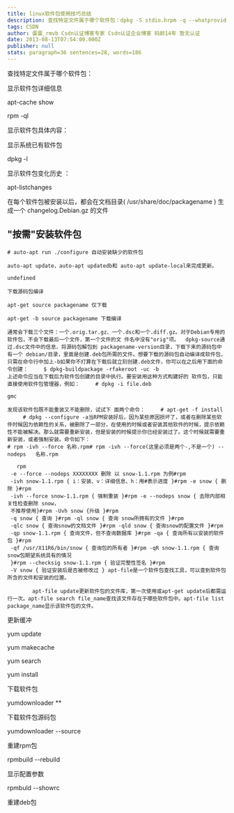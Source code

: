 ```yaml
---
title: linux软件包使用技巧总结
description: 查找特定文件属于哪个软件包：dpkg -S stdio.hrpm -q --whatprovides /usr/lib/libavcodec.so.52rpm -qf file：查询文件file是哪个rpm包中的；rpm -qf `which your_cmd`, rpm -qf `locate file_name`rpm -qi rpm_name：查看指定rpm包安装的详细
tags: CSDN
author: 蛋蛋_rmvb Csdn认证博客专家 Csdn认证企业博客 码龄14年 暂无认证
date: 2013-08-13T07:54:00.000Z
publisher: null
stats: paragraph=36 sentences=28, words=186
---
```

查找特定文件属于哪个软件包：

显示软件包详细信息

apt-cache show

rpm -ql

显示软件包具体内容：

显示系统已有软件包

dpkg -l

显示软件包变化历史 ：

apt-listchanges

在每个软件包被安装以后，都会在文档目录( /usr/share/doc/packagename ) 生成一个 changelog.Debian.gz 的文件

## "按需"安装软件包

```
# auto-apt run ./configure 自动安装缺少的软件包
```

```
auto-apt update，auto-apt updatedb和 auto-apt update-local来完成更新。
```

```undefined```

```
下载源码包编译
```

```
apt-get source packagename 仅下载
```

```
apt-get -b source packagename 下载编译
```

```
通常会下载三个文件：一个.orig.tar.gz、一个.dsc和一个.diff.gz。对于Debian专用的软件包，不会下载最后一个文件，第一个文件的文 件名中没有"orig"项。  dpkg-source通过.dsc文件中的信息，将源码包解包到 packagename-version目录，下载下来的源码包中有一个 debian/目录，里面是创建.deb包所需的文件。想要下载的源码包自动编译成软件包，只需在命令行中加上-b如果你不打算在下载后就立刻创建.deb文件，你可以在之后用下面的命令创建：     $ dpkg-buildpackage -rfakeroot -uc -b
上述命令应当在下载后为软件包创建的目录中执行。要安装用这种方式构建好的 软件包，只能直接使用软件包管理器，例如：     # dpkg -i file.deb
```

```
gmc
```

```
发现该软件包既不能重装又不能删除，试试下 面两个命令：     # apt-get -f install
     # dpkg --configure -a当RPM安装好后，因为某些原因损坏了，或者在删除某些软件时候因为依赖性的关系，被删除了一部分，在使用的时候或者安装其他软件的时候，提示依赖性不能被解决。那么就需要重新安装，但是安装的时候提示你已经安装过了。这个时候就需要重新安装，或者强制安装。命令如下：
# rpm -ivh --force 名称.rpm# rpm -ivh --force(这里必须是两个-,不是一个) --nodeps   名称.rpm

   rpm
 -e --force --nodeps XXXXXXXX 删除 以 snow-1.1.rpm 为例#rpm
 -ivh snow-1.1.rpm { i：安装、v：详细信息、h：用#表示进度 }#rpm -e snow { 删除 }#rpm
 -ivh --force snow-1.1.rpm { 强制重装 }#rpm -e --nodeps snow { 去除内部相关性检查删除 snow，
 不推荐使用}#rpm -Uvh snow {升级 }#rpm
 -q snow { 查询 }#rpm -ql snow { 查询 snow所拥有的文件 }#rpm
 -qlc snow { 查询snow的文档文件 }#rpm -qld snow { 查询snow的配置文件 }#rpm
 -qp snow-1.1.rpm { 查询文件，但不查询数据库 }#rpm -qa { 查询所有以安装的软件包 }#rpm
 -qf /usr/X11R6/bin/snow { 查询包的所有者 }#rpm -qR snow-1.1.rpm { 查询 snow包期望系统具有的情况
 }#rpm --checksig snow-1.1.rpm { 验证完整性签名 }#rpm
 -V snow { 验证安装后是否被修改过 } apt-file是一个软件包查找工具，可以查到软件包所含的文件和安装的位置。

        apt-file update更新软件包的文件库，第一次使用或apt-get update后都需运行一次。apt-file search file_name查找该文件存在于哪些软件包中。apt-file list package_name显示该软件包的文件。
```

更新缓冲

yum update

yum makecache

yum search

yum install

下载软件包

yumdownloader **

下载软件包源码包

yumdownloader --source

重建rpm包

rpmbuild --rebuild

显示配置参数

rpmbuld --showrc

重建deb包
